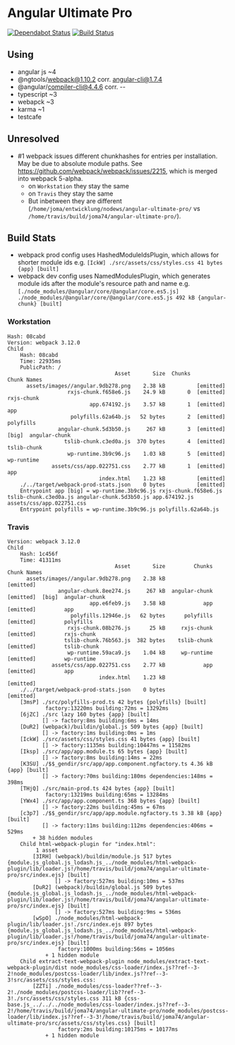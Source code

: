 # Angular Ultimate Pro

[![Dependabot Status](https://api.dependabot.com/badges/status?host=github&repo=joma74/angular-ultimate-pro)](https://dependabot.com) [![Build Status](https://travis-ci.org/joma74/angular-ultimate-pro.svg?branch=master)](https://travis-ci.org/joma74/angular-ultimate-pro)

## Using

- angular js ~4
- @ngtools/webpack@1.10.2 corr. angular-cli@1.7.4
- @angular/compiler-cli@4.4.6 corr. --
- typescript ~3
- webapck ~3
- karma ~1
- testcafe

## Unresolved

- #1 webpack issues different chunkhashes for entries per installation. May be due to absolute module paths. See https://github.com/webpack/webpack/issues/2215, which is merged into webpack 5-alpha.
  - on `Workstation` they stay the same
  - on `Travis` they stay the same
  - But inbetween they are different (`/home/joma/entwicklung/nodews/angular-ultimate-pro/` vs `/home/travis/build/joma74/angular-ultimate-pro/`).

## Build Stats

- webpack prod config uses HashedModuleIdsPlugin, which allows for shorter module ids e.g. `[IckW] ./src/assets/css/styles.css 41 bytes {app} [built]`
- webpack dev config uses NamedModulesPlugin, which generates module ids after the module's resource path and name e.g. `[./node_modules/@angular/core/@angular/core.es5.js] ./node_modules/@angular/core/@angular/core.es5.js 492 kB {angular-chunk} [built]`

### Workstation

```
Hash: 08cabd
Version: webpack 3.12.0
Child
    Hash: 08cabd
    Time: 22935ms
    PublicPath: /
                                  Asset       Size  Chunks                    Chunk Names
      assets/images//angular.9db278.png    2.38 kB          [emitted]
                   rxjs-chunk.f658e6.js    24.9 kB       0  [emitted]         rxjs-chunk
                          app.674192.js    3.57 kB       1  [emitted]         app
                    polyfills.62a64b.js   52 bytes       2  [emitted]         polyfills
                angular-chunk.5d3b50.js     267 kB       3  [emitted]  [big]  angular-chunk
                  tslib-chunk.c3ed0a.js  370 bytes       4  [emitted]         tslib-chunk
                   wp-runtime.3b9c96.js    1.03 kB       5  [emitted]         wp-runtime
              assets/css/app.022751.css    2.77 kB       1  [emitted]         app
                             index.html    1.23 kB          [emitted]
    ./../target/webpack-prod-stats.json    0 bytes          [emitted]
    Entrypoint app [big] = wp-runtime.3b9c96.js rxjs-chunk.f658e6.js tslib-chunk.c3ed0a.js angular-chunk.5d3b50.js app.674192.js assets/css/app.022751.css
    Entrypoint polyfills = wp-runtime.3b9c96.js polyfills.62a64b.js
```

### Travis

```
Version: webpack 3.12.0
Child
    Hash: 1c456f
    Time: 41311ms
                                  Asset       Size         Chunks                    Chunk Names
      assets/images//angular.9db278.png    2.38 kB                 [emitted]
                angular-chunk.8ee274.js     267 kB  angular-chunk  [emitted]  [big]  angular-chunk
                          app.e6feb9.js    3.58 kB            app  [emitted]         app
                    polyfills.12946e.js   62 bytes      polyfills  [emitted]         polyfills
                   rxjs-chunk.08b276.js      25 kB     rxjs-chunk  [emitted]         rxjs-chunk
                  tslib-chunk.76b563.js  382 bytes    tslib-chunk  [emitted]         tslib-chunk
                   wp-runtime.59aca9.js    1.04 kB     wp-runtime  [emitted]         wp-runtime
              assets/css/app.022751.css    2.77 kB            app  [emitted]         app
                             index.html    1.23 kB                 [emitted]
    ./../target/webpack-prod-stats.json    0 bytes                 [emitted]
    [3msP] ./src/polyfills-prod.ts 42 bytes {polyfills} [built]
            factory:13220ms building:72ms = 13292ms
    [6jZC] ./src lazy 160 bytes {app} [built]
           [] -> factory:8ms building:6ms = 14ms
    [DuR2] (webpack)/buildin/global.js 509 bytes {app} [built]
           [] -> factory:1ms building:0ms = 1ms
    [IckW] ./src/assets/css/styles.css 41 bytes {app} [built]
           [] -> factory:1135ms building:10447ms = 11582ms
    [Iksp] ./src/app/app.module.ts 65 bytes {app} [built]
           [] -> factory:8ms building:14ms = 22ms
    [K3SU] ./$$_gendir/src/app/app.component.ngfactory.ts 4.36 kB {app} [built]
           [] -> factory:70ms building:180ms dependencies:148ms = 398ms
    [THjQ] ./src/main-prod.ts 424 bytes {app} [built]
            factory:13219ms building:65ms = 13284ms
    [YWx4] ./src/app/app.component.ts 368 bytes {app} [built]
           [] -> factory:22ms building:45ms = 67ms
    [c3p7] ./$$_gendir/src/app/app.module.ngfactory.ts 3.38 kB {app} [built]
           [] -> factory:11ms building:112ms dependencies:406ms = 529ms
        + 38 hidden modules
    Child html-webpack-plugin for "index.html":
         1 asset
        [3IRH] (webpack)/buildin/module.js 517 bytes {module.js_global.js_lodash.js_../node_modules/html-webpack-plugin/lib/loader.js!/home/travis/build/joma74/angular-ultimate-pro/src/index.ejs} [built]
               [] -> factory:527ms building:10ms = 537ms
        [DuR2] (webpack)/buildin/global.js 509 bytes {module.js_global.js_lodash.js_../node_modules/html-webpack-plugin/lib/loader.js!/home/travis/build/joma74/angular-ultimate-pro/src/index.ejs} [built]
               [] -> factory:527ms building:9ms = 536ms
        [wSpO] ./node_modules/html-webpack-plugin/lib/loader.js!./src/index.ejs 897 bytes {module.js_global.js_lodash.js_../node_modules/html-webpack-plugin/lib/loader.js!/home/travis/build/joma74/angular-ultimate-pro/src/index.ejs} [built]
                factory:1000ms building:56ms = 1056ms
            + 1 hidden module
    Child extract-text-webpack-plugin node_modules/extract-text-webpack-plugin/dist node_modules/css-loader/index.js??ref--3-2!node_modules/postcss-loader/lib/index.js??ref--3-3!src/assets/css/styles.css:
        [ZZTi] ./node_modules/css-loader??ref--3-2!./node_modules/postcss-loader/lib??ref--3-3!./src/assets/css/styles.css 311 kB {css-base.js_../../../node_modules/css-loader/index.js??ref--3-2!/home/travis/build/joma74/angular-ultimate-pro/node_modules/postcss-loader/lib/index.js??ref--3-3!/home/travis/build/joma74/angular-ultimate-pro/src/assets/css/styles.css} [built]
                factory:2ms building:10175ms = 10177ms
            + 1 hidden module
```
